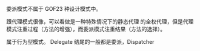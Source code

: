 委派模式不属于 GOF23 种设计模式中。

跟代理模式很像，可以看做是一种特殊情况下的静态代理
的全权代理，但是代理模式注重过程（方法的增强），而委派模式注重结果（方法的选择）。


属于行为型模式。
Delegate 结尾的一般都是委派，Dispatcher